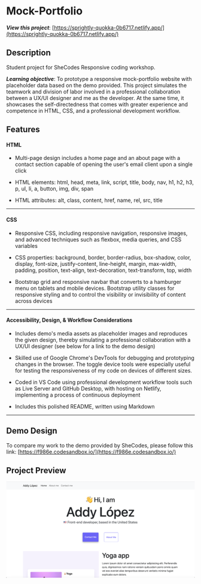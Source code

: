 # Mock-Portfolio

**_View this project_**: [https://sprightly-quokka-0b6717.netlify.app/](https://sprightly-quokka-0b6717.netlify.app/)

## Description

Student project for SheCodes Responsive coding workshop.

**_Learning objective_**: To prototype a responsive mock-portfolio website with placeholder data based on the demo provided. This project simulates the teamwork and division of labor involved in a professional collaboration between a UX/UI designer and me as the developer. At the same time, it showcases the self-directedness that comes with greater experience and competence in HTML, CSS, and a professional development workflow.

## Features

#### HTML

- Multi-page design includes a home page and an about page with a contact section capable of opening the user's email client upon a single click

- HTML elements: html, head, meta, link, script, title, body, nav, h1, h2, h3, p, ul, li, a, button, img, div, span

- HTML attributes: alt, class, content, href, name, rel, src, title

---

#### CSS

- Responsive CSS, including responsive navigation, responsive images, and advanced techniques such as flexbox, media queries, and CSS variables

- CSS properties: background, border, border-radius, box-shadow, color, display, font-size, justify-content, line-height, margin, max-width, padding, position, text-align, text-decoration, text-transform, top, width

- Bootstrap grid and responsive navbar that converts to a hamburger menu on tablets and mobile devices. Bootstrap utility classes for responsive styling and to control the visibility or invisibility of content across devices

---

#### Accessibility, Design, & Workflow Considerations

- Includes demo's media assets as placeholder images and reproduces the given design, thereby simulating a professional collaboration with a UX/UI designer (see below for a link to the demo design)

- Skilled use of Google Chrome's DevTools for debugging and prototyping changes in the browser. The toggle device tools were especially useful for testing the responsiveness of my code on devices of different sizes.

- Coded in VS Code using professional development workflow tools such as Live Server and GitHub Desktop, with hosting on Netlify, implementing a process of continuous deployment

- Includes this polished README, written using Markdown

---

## Demo Design

To compare my work to the demo provided by SheCodes, please follow this link: [https://f986e.codesandbox.io/](https://f986e.codesandbox.io/)

## Project Preview

![Mock-Portfolio Preview](/images/preview/mock-portfolio-preview.png)
